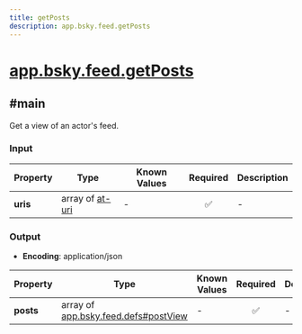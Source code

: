 ```yaml
---
title: getPosts
description: app.bsky.feed.getPosts
---
```


# [app.bsky.feed.getPosts](https://github.com/myConsciousness/atproto.dart/blob/main/lexicons/app/bsky/feed/getPosts.json)

## #main

Get a view of an actor's feed.

### Input

| Property | Type | Known Values | Required | Description |
| --- | --- | --- | :---: | --- |
| **uris** | array of [at-uri](https://atproto.com/specs/at-uri-scheme) | - | ✅ | - |

### Output

- **Encoding**: application/json

| Property | Type | Known Values | Required | Description |
| --- | --- | --- | :---: | --- |
| **posts** | array of [app.bsky.feed.defs#postView](../../../../lexicons/app/bsky/feed/defs.md#postview) | - | ✅ | - |
